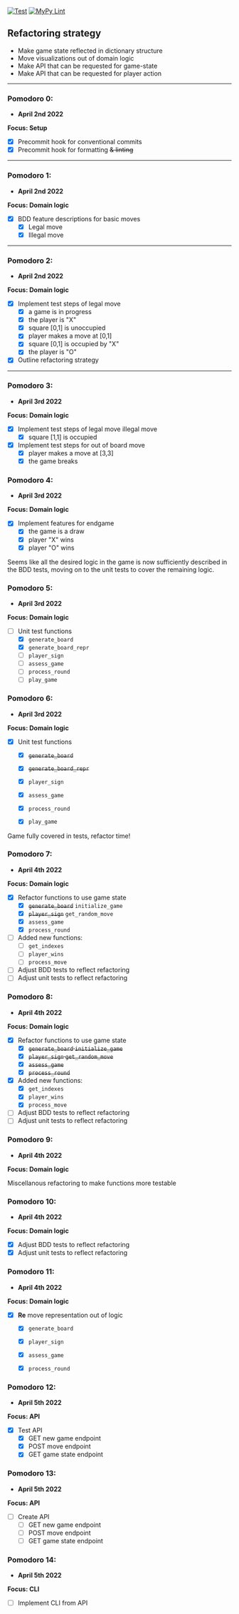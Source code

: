 [![Test](https://github.com/petereon/tic-tac-toe-due/actions/workflows/python-test.yml/badge.svg)](https://github.com/petereon/tic-tac-toe-due/actions/workflows/python-test.yml) [![MyPy Lint](https://github.com/petereon/tic-tac-toe-due/actions/workflows/python-lint.yml/badge.svg)](https://github.com/petereon/tic-tac-toe-due/actions/workflows/python-lint.yml)

## Refactoring strategy
- Make game state reflected in dictionary structure
- Move visualizations out of domain logic
- Make API that can be requested for game-state
- Make API that can be requested for player action

---


### Pomodoro 0:
- __April 2nd 2022__

__Focus: Setup__
- [x] Precommit hook for conventional commits
- [x] Precommit hook for formatting ~~& linting~~

---

### Pomodoro 1:
- __April 2nd 2022__

__Focus: Domain logic__
- [x] BDD feature descriptions for basic moves
    - [x] Legal move
    - [x] Illegal move

---

### Pomodoro 2:
- __April 2nd 2022__

__Focus: Domain logic__
- [X] Implement test steps of legal move
    - [X] a game is in progress
    - [X] the player is "X"
    - [X] square [0,1] is unoccupied
    - [X] player makes a move at [0,1]
    - [X] square [0,1] is occupied by "X"
    - [X] the player is "O"
- [X] Outline refactoring strategy

---


### Pomodoro 3:
- __April 3rd 2022__

__Focus: Domain logic__
- [x] Implement test steps of legal move illegal move
    - [x] square [1,1] is occupied
- [x] Implement test steps for out of board move
    - [x] player makes a move at [3,3]
    - [x] the game breaks

### Pomodoro 4:
- __April 3rd 2022__

__Focus: Domain logic__
- [x] Implement features for endgame
    - [x] the game is a draw
    - [x] player "X" wins
    - [x] player "O" wins

Seems like all the desired logic in the game is now sufficiently described in the BDD tests, moving on to the unit tests to cover the remaining logic.

### Pomodoro 5:
- __April 3rd 2022__

__Focus: Domain logic__
- [ ] Unit test functions
    - [x] `generate_board`
    - [x] `generate_board_repr`
    - [ ] `player_sign`
    - [ ] `assess_game`
    - [ ] `process_round`
    - [ ] `play_game`

### Pomodoro 6:
- __April 3rd 2022__

__Focus: Domain logic__
- [x] Unit test functions
    - [x] ~~`generate_board`~~
    - [x] ~~`generate_board_repr`~~
    - [x] `player_sign`
    - [x] `assess_game`
    - [x] `process_round`
    - [x] `play_game`


Game fully covered in tests, refactor time!


### Pomodoro 7:
- __April 4th 2022__

__Focus: Domain logic__
- [x] Refactor functions to use game state
    - [x] ~~`generate_board`~~ `initialize_game`
    - [x] ~~`player_sign`~~ `get_random_move` 
    - [x] `assess_game`
    - [x] `process_round`
- [ ] Added new functions:
    - [ ] `get_indexes`
    - [ ] `player_wins`
    - [ ] `process_move`
- [ ] Adjust BDD tests to reflect refactoring
- [ ] Adjust unit tests to reflect refactoring

### Pomodoro 8:
- __April 4th 2022__

__Focus: Domain logic__
- [x] Refactor functions to use game state
    - [x] ~~`generate_board` `initialize_game`~~
    - [x] ~~`player_sign` `get_random_move`~~
    - [x] ~~`assess_game`~~
    - [x] ~~`process_round`~~
- [x] Added new functions:
    - [x] `get_indexes`
    - [x] `player_wins`
    - [x] `process_move`
- [ ] Adjust BDD tests to reflect refactoring
- [ ] Adjust unit tests to reflect refactoring

### Pomodoro 9:

- __April 4th 2022__

__Focus: Domain logic__

Miscellanous refactoring to make functions more testable

### Pomodoro 10:
- __April 4th 2022__

__Focus: Domain logic__
- [x] Adjust BDD tests to reflect refactoring
- [x] Adjust unit tests to reflect refactoring

### Pomodoro 11:
- __April 4th 2022__

__Focus: Domain logic__
- [x] __Re__ move representation out of logic
    - [x] `generate_board`
    - [x] `player_sign`
    - [x] `assess_game`
    - [x] `process_round`


### Pomodoro 12:
- __April 5th 2022__

__Focus: API__
- [x] Test API
    - [x] GET new game endpoint
    - [x] POST move  endpoint
    - [x] GET game state endpoint

### Pomodoro 13:
- __April 5th 2022__

__Focus: API__
- [ ] Create API
    - [ ] GET new game endpoint
    - [ ] POST move  endpoint
    - [ ] GET game state endpoint

### Pomodoro 14:
- __April 5th 2022__

__Focus: CLI__
- [ ] Implement CLI from API